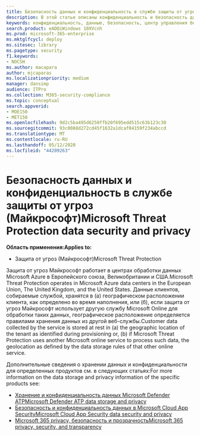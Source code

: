 ```yaml
---
title: Безопасность данных и конфиденциальность в службе защиты от угроз (Майкрософт)
description: В этой статье описаны конфиденциальность и безопасность данных службы.
keywords: конфиденциальность, данные, безопасность, центр управления безопасностью, сбор сведений
search.product: eADQiWindows 10XVcnh
ms.prod: microsoft-365-enterprise
ms.mktglfcycl: deploy
ms.sitesec: library
ms.pagetype: security
f1.keywords:
- NOCSH
ms.author: macapara
author: mjcaparas
ms.localizationpriority: medium
manager: dansimp
audience: ITPro
ms.collection: M365-security-compliance
ms.topic: conceptual
search.appverid:
- MOE150
- MET150
ms.openlocfilehash: 9d2c5ba495d6250ffb20f695edd515c63b123c30
ms.sourcegitcommit: 93c0088d272cd45f1632a1dcaf04159f234abccd
ms.translationtype: MT
ms.contentlocale: ru-RU
ms.lasthandoff: 05/12/2020
ms.locfileid: "44209263"
---
```

# <a name="microsoft-threat-protection-data-security-and-privacy"></a><span data-ttu-id="8e68c-104">Безопасность данных и конфиденциальность в службе защиты от угроз (Майкрософт)</span><span class="sxs-lookup"><span data-stu-id="8e68c-104">Microsoft Threat Protection data security and privacy</span></span>

<span data-ttu-id="8e68c-105">**Область применения:**</span><span class="sxs-lookup"><span data-stu-id="8e68c-105">**Applies to:**</span></span>
- <span data-ttu-id="8e68c-106">Защита от угроз (Майкрософт)</span><span class="sxs-lookup"><span data-stu-id="8e68c-106">Microsoft Threat Protection</span></span>

<span data-ttu-id="8e68c-107">Защита от угроз Майкрософт работает в центрах обработки данных Microsoft Azure в Европейского союза, Великобритании и США.</span><span class="sxs-lookup"><span data-stu-id="8e68c-107">Microsoft Threat Protection operates in Microsoft Azure data centers in the European Union, The United Kingdom, and the United States.</span></span> <span data-ttu-id="8e68c-108">Данные клиентов, собираемые службой, хранятся в (а) географическом расположении клиента, как определено во время наполнения, или (б), если защита от угроз Майкрософт использует другую службу Microsoft Online для обработки таких данных, географическое расположение определяется правилами хранения данных из другой веб-службы.</span><span class="sxs-lookup"><span data-stu-id="8e68c-108">Customer data collected by the service is stored at rest in (a) the geographic location of the tenant as identified during provisioning or, (b) if Microsoft Threat Protection uses another Microsoft online service to process such data, the geolocation as defined by the data storage rules of that other online service.</span></span>

<span data-ttu-id="8e68c-109">Дополнительные сведения о хранении данных и конфиденциальности для определенных продуктов см. в следующих статьях:</span><span class="sxs-lookup"><span data-stu-id="8e68c-109">For more information on the data storage and privacy information of the specific products see:</span></span>
- [<span data-ttu-id="8e68c-110">Хранение и конфиденциальность данных Microsoft Defender ATP</span><span class="sxs-lookup"><span data-stu-id="8e68c-110">Microsoft Defender ATP data storage and privacy</span></span>](https://docs.microsoft.com/windows/security/threat-protection/microsoft-defender-atp/data-storage-privacy)
- [<span data-ttu-id="8e68c-111">Безопасность и конфиденциальность данных в Microsoft Cloud App Security</span><span class="sxs-lookup"><span data-stu-id="8e68c-111">Microsoft Cloud App Security data security and privacy</span></span>](https://docs.microsoft.com/cloud-app-security/cas-compliance-trust)
- [<span data-ttu-id="8e68c-112">Microsoft 365 privacy, безопасность и прозрачность</span><span class="sxs-lookup"><span data-stu-id="8e68c-112">Microsoft 365 privacy, security, and transparency</span></span>](https://docs.microsoft.com/office365/servicedescriptions/office-365-platform-service-description/privacy-security-and-transparency#advanced-threat-protection)